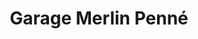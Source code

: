 ---
title: "Garage Merlin Penné"
url: /brethenay/garage-merlin-penne/
shop: réparation de voitures
---